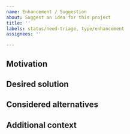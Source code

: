 ```yaml
---
name: Enhancement / Suggestion
about: Suggest an idea for this project
title: ''
labels: status/need-triage, type/enhancement
assignees: ''

---
```


<!--- Provide a general summary of the issue in the Title above -->
<!--- Make sure to follow the [Contribution Guidelines](https://github.com/reactor/.github/blob/master/CONTRIBUTING.md), -->
<!--- notably for [security-related issues](https://pivotal.io/security) -->
<!-- Questions should be asked on [Gitter](https://gitter.im/reactor/reactor) or [StackOverflow](https://stackoverflow.com/questions/tagged/project-reactor). -->

## Motivation
<!--- A clear and concise description of what the problem is. Ex. I'm always frustrated when [...] -->

## Desired solution
<!--- A clear and concise description of what you want to happen. -->

## Considered alternatives
<!--- A clear and concise description of any alternative solutions or features you've considered. -->

## Additional context
<!--- Add any other context or screenshots about the feature request here. -->
